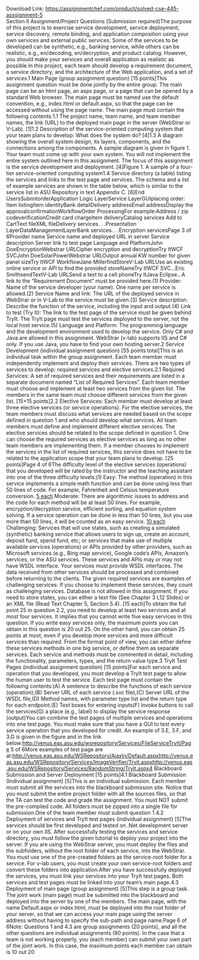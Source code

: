 Download Link: https://assignmentchef.com/product/solved-cse-445-asssignment-5
<br>
Section II Assignment/Project Questions (Submission required)The purpose of this project is to exercise service development, service deployment, service discovery, remote binding, and application composition using your own services and external public services. Some of the services to be developed can be synthetic, e.g., banking service, while others can be realistic, e.g., en/decoding, en/decryption, and product catalog. However, you should make your services and overall application as realistic as possible.In this project, each team should develop a requirement document, a service directory, and the architecture of the Web application, and a set of services.1 Main Page (group assignment question) [15 points]This assignment question must be done jointly by the entire group. The main page can be an html page, an aspx page, or a page that can be opened by a standard Web browser. The main page must be named use the default convention, e.g., index.html or default.aspx, so that the page can be accessed without using the page name. The main page must contain the following contents:1.1 The project name, team name, and team member names, the link (URL) to the deployed main page in the server (WebStrar or V-Lab). [1]1.2 Description of the service-oriented computing system that your team plans to develop: What does the system do? [4]1.3 A diagram showing the overall system design, its layers, components, and the connections among the components. A sample diagram is given in figure 1. Your team must come up with your own system. You will not implement the entire system outlined here in this assignment. The focus of this assignment is the service development and deployment. [4]Figure 1. A sample of a four-tier service-oriented computing system1.4 Service directory (a table) listing the services and links to the test page and services. The schema and a list of example services are shown in the table below, which is similar to the service list in ASU Repository in text Appendix C. [6]End UsersSubmitorderApplication Logic LayerService LayerGUIplacing order: Item listingItem identityBank detailDelivery addressEmail addressDisplay the approvalconfirmationWorkflowOrder ProcessingFor example:Address / zip codeverificationCredit card chargeItem deliveryCatalog services Add to CartText fileXML fileDelivery services. . .Presentation LayerDataManagementLayerBank services. . .Encryption servicesPage 3 of 6Provider name Service name and deployed URL in server Service description Server link to test page Language and PlatformJohn DoeEncryptionWebstrar URLCipher encryption and decryptionTry ItWCF SVCJohn DoeSolarPowerWebstrar URLOutput annual KW number for given panel sizeTry ItWCF WorkflowJane MillerfindStoreV-Lab URLUse an existing online service or API to find the provided storeNameTry ItWCF SVC…Eric SmithsendTextV-Lab URLSend a text to a cell phoneTry ItJava Eclipse…A link to the “Requirement Document” must be provided here.(1) Provider: Name of the service developer (your name). One name per service is allowed.(2) Service Name and link: The URL of the deployed service in WebStrar or in V-Lab to the service must be given.(3) Service description: Describe the function of the service, including the input and output.(4) Link to test (Try It): The link to the test page of the service must be given behind TryIt. The TryIt page must test the services deployed to the server, not the local host service.(5) Language and Platform: The programming language and the development environment used to develop the service. Only C# and Java are allowed in this assignment. WebStrar (v-lab) supports IIS and C# only. If you use Java, you have to find your own hosting server.2 Service Development (individual assignment question) [55 points total]This is an individual task within the group assignment. Each team member must independently implement and deploy their services. There are two types of services to develop: required services and elective services.2.1 Required Services: A set of required services and their requirements are listed in a separate document named “List of Required Services”. Each team member must choose and implement at least two services from the given list. The members in the same team must choose different services from the given list. [15+15 points]2.2 Elective Services: Each member must develop at least three elective services (or service operations). For the elective services, the team members must discuss what services are needed based on the scope defined in question 1 and who should develop what services. All team members must define and implement different elective services. The elective services should be related to the scope defined in question 1. One can choose the required services as elective services as long as no other team members are implementing them. If a member chooses to implement the services in the list of required services, this service does not have to be related to the application scope that your team plans to develop. [25 points]Page 4 of 6The difficulty level of the elective services (operations) that you developed will be rated by the instructor and the teaching assistant into one of the three difficulty levels:(1) Easy: The method (operation) in this service implements a simple math function and can be done using less than 50 lines of code. For example, Fahrenheit and Celsius temperature conversion. [5 each](2) Moderate: There are algorithmic issues to address and the code for each method will be at least 50 lines. For example, encryption/decryption service, efficient sorting, and equation system solving. If a service operation can be done in less than 50 lines, but you use more than 50 lines, it will be counted as an easy service. [10 each](3) Challenging: Services that will use states, such as creating a simulated (synthetic) banking service that allows users to sign up, create an account, deposit fund, spend fund, etc; or services that make use of multiple available services (operations) or APIs provided by other providers, such as Microsoft services (e.g., Bing map service), Google code’s APIs, Amazon’s services, or the ASU services. These services and APIs may or may not have WSDL interface. Your services must provide WSDL interfaces. The data received from other services should be processed and combined before returning to the clients. The given required services are examples of challenging services: If you choose to implement these services, they count as challenging services. Database is not allowed in this assignment. If you need to store states, you can either a text file (See Chapter 3 L12 Slides) or an XML file (Read Text Chapter 5, Section 5.4). [15 each]To obtain the full point 25 in question 2.2, you need to develop at least two services and at most four services. It implies that you cannot write five easy services in this question. If you write easy services only, the maximum points you can obtain in this question is 20 out 25. On the other hand, you can obtain 25 points at most, even if you develop more services and more difficult services than required. From the format point of view, you can either define these services methods in one big service, or define them as separate services. Each service and methods must be commented in detail, including the functionality, parameters, types, and the return value type.3 TryIt Test Pages (individual assignment question) [15 points]For each service and operation that you developed, you must develop a TryIt test page to allow the human user to test the service. Each test page must contain the following contents:(A) A sentence to describe the functions of each service (operation);(B) Server URL of each service (.svc file),(C) Server URL of the WSDL file,(D) Method names, with parameter type list and the return type for each endpoint.(E) Text boxes for entering inputs(F) Invoke buttons to call the services(G) a place (e.g., label) to display the service response (output)You can combine the test pages of multiple services and operations into one test page. You must make sure that you have a GUI to test every service operation that you developed for credit. An example of 3.E, 3.F, and 3.G is given in the figure and in the link below:http://venus.eas.asu.edu/wsrepository/Services/FileServiceTryIt/Page 5 of 6More examples of test page are at:http://venus.eas.asu.edu/WSRepository/AjaxIn/Default.aspxhttp://venus.eas.asu.edu/WSRepository/Services/ImageVerifier/Tryit.aspxhttp://venus.eas.asu.edu/WSRepository/Services/RandomString/Tryit.aspx4 Blackboard Submission and Server Deployment [15 points]4.1 Blackboard Submission (Individual assignment) [5]This is an individual submission. Each member must submit all the services into the blackboard submission site. Notice that you must submit the entire project folder with all the sources files, so that the TA can test the code and grade the assignment. You must NOT submit the pre-compiled code. All folders must be zipped into a single file for submission.One of the team member must submit question 1.4.2 Deployment of services and TryIt test pages (individual assignment) [5]The services should be first developed and tested on .Net development server or on your own IIS. After successfully testing the services and service directory, you must follow the given tutorial to deploy your project into the server. If you are using the WebStrar server, you must deploy the files and the subfolders, without the root folder of each service, into the WebStrar. You must use one of the pre-created folders as the service-root folder for a service. For v-lab users, you must create your own service-root folders and convert these folders into application.After you have successfully deployed the services, you must link your services into your TryIt test pages. Both services and test pages must be linked into your team’s main page.4.3 Deployment of main page (group assignment) [5]This step is a group task. The joint work (main page) must be submitted into the blackboard and deployed into the server by one of the members. The main page, with the name Default.aspx or index.html, must be deployed into the root folder of your server, so that we can access your main page using the server address without having to specify the sub-path and page name.Page 6 of 6Note: Questions 1 and 4.3 are group assignments (20 points), and all the other questions are individual assignments (80 points). In the case that a team is not working properly, you (each member) can submit your own part of the joint work. In this case, the maximum points each member can obtain is 10 out 20